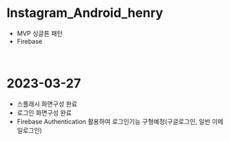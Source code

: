 # Instagram_Android_henry

  * MVP 싱글톤 패턴 
  * Firebase
  
</br>

# 2023-03-27 
  * 스플래시 화면구성 완료
  * 로그인 화면구성 완료
  * Firebase Authentication 활용하여 로그인기능 구형예정(구글로그인, 일반 이메일로그인)
